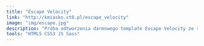 ```yaml
---
title: "Escape Velocity"
link: "http://kmiasko.ct8.pl/escape_velocity"
image: "img/escape.jpg"
description: "Próba odtworzenia darmowego template Escape Velocity ze strony html5up.com"
tools: "HTML5 CSS3 JS Sass"
---
```



